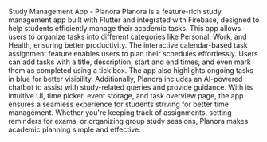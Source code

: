 Study Management App - Planora
Planora is a feature-rich study management app built with Flutter and integrated with Firebase, designed to help students efficiently manage their academic tasks. This app allows users to organize tasks into different categories like Personal, Work, and Health, ensuring better productivity. The interactive calendar-based task assignment feature enables users to plan their schedules effortlessly. Users can add tasks with a title, description, start and end times, and even mark them as completed using a tick box. The app also highlights ongoing tasks in blue for better visibility. Additionally, Planora includes an AI-powered chatbot to assist with study-related queries and provide guidance. With its intuitive UI, time picker, event storage, and task overview page, the app ensures a seamless experience for students striving for better time management. Whether you're keeping track of assignments, setting reminders for exams, or organizing group study sessions, Planora makes academic planning simple and effective.
